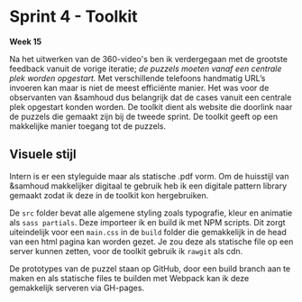 # Sprint 4 - Toolkit

**Week 15**

Na het uitwerken van de 360-video's ben ik verdergegaan met de grootste feedback vanuit de vorige iteratie; *de puzzels moeten vanaf een centrale plek worden opgestart.* Met verschillende telefoons handmatig URL’s invoeren kan maar is niet de meest efficiënte manier. Het was voor de observanten van &samhoud dus belangrijk dat de cases vanuit een centrale plek opgestart konden worden. De toolkit dient als website die doorlink naar de puzzels die gemaakt zijn bij de tweede sprint. De toolkit geeft op een makkelijke manier toegang tot de puzzels.

## Visuele stijl
Intern is er een styleguide maar als statische .pdf vorm. Om de huisstijl van &samhoud makkelijker digitaal te gebruik heb ik een digitale pattern library gemaakt zodat ik deze in de toolkit kon hergebruiken.

De `src` folder bevat alle algemene styling zoals typografie, kleur en animatie als `sass partials`. Deze importeer ik en build ik met NPM scripts. Dit zorgt uiteindelijk voor een `main.css` in de `build` folder die gemakkelijk in de head van een html pagina kan worden gezet. Je zou deze als statische file op een server kunnen zetten, voor de toolkit gebruik ik `rawgit` als cdn. 

De prototypes van de puzzel staan op GitHub, door een build branch aan te maken en als statische files te builden met Webpack kan ik deze gemakkelijk serveren via GH-pages.